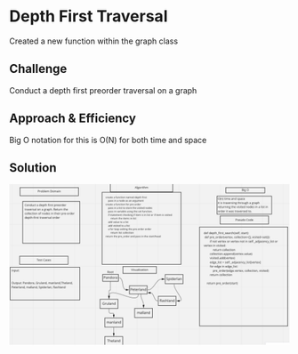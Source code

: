 
# Depth First Traversal
Created a new function within the graph class

## Challenge
Conduct a depth first preorder traversal on a graph

## Approach & Efficiency
Big O notation for this is O(N) for both time and space

## Solution
![Whiteboard](challenge%2038.png)

